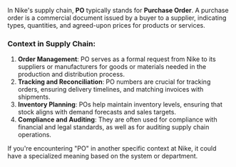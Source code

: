 In Nike's supply chain, **PO** typically stands for **Purchase Order**. A purchase order is a commercial document issued by a buyer to a supplier, indicating types, quantities, and agreed-upon prices for products or services. 

### Context in Supply Chain:
1. **Order Management**: PO serves as a formal request from Nike to its suppliers or manufacturers for goods or materials needed in the production and distribution process.
2. **Tracking and Reconciliation**: PO numbers are crucial for tracking orders, ensuring delivery timelines, and matching invoices with shipments.
3. **Inventory Planning**: POs help maintain inventory levels, ensuring that stock aligns with demand forecasts and sales targets.
4. **Compliance and Auditing**: They are often used for compliance with financial and legal standards, as well as for auditing supply chain operations.

If you're encountering "PO" in another specific context at Nike, it could have a specialized meaning based on the system or department.
